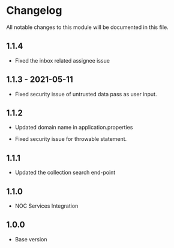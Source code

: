 # Changelog
All notable changes to this module will be documented in this file.

## 1.1.4

- Fixed the inbox related assignee issue

## 1.1.3 - 2021-05-11

- Fixed security issue of untrusted data pass as user input.

## 1.1.2

- Updated domain name in application.properties
  
- Fixed security issue for throwable statement.

## 1.1.1

- Updated the collection search end-point

## 1.1.0

- NOC Services Integration

## 1.0.0

- Base version
